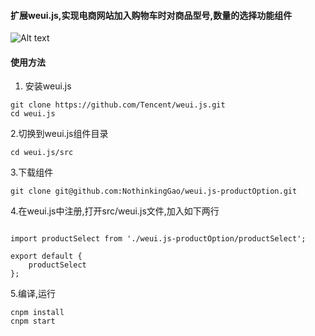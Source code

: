 #### 扩展weui.js,实现电商网站加入购物车时对商品型号,数量的选择功能组件
![Alt text](https://github.com/NothinkingGao/weui.js-productOption/master/Screenshots/1.png)
#### 使用方法
1. 安装weui.js
```
git clone https://github.com/Tencent/weui.js.git
cd weui.js

```
2.切换到weui.js组件目录
```
cd weui.js/src
```
3.下载组件
```
git clone git@github.com:NothinkingGao/weui.js-productOption.git
```
4.在weui.js中注册,打开src/weui.js文件,加入如下两行
```

import productSelect from './weui.js-productOption/productSelect';

export default {
    productSelect
};
```
5.编译,运行
```
cnpm install
cnpm start
```